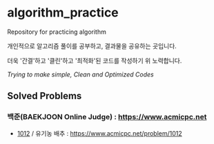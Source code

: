 # algorithm_practice
Repository for practicing algorithm

개인적으로 알고리즘 풀이를 공부하고, 결과물을 공유하는 곳입니다.

더욱 '간결'하고 '클린'하고 '최적화'된 코드를 작성하기 위 노력합니다.

*Trying to make simple, Clean and Optimized Codes*




## Solved Problems

### 백준(BAEKJOON Online Judge) : https://www.acmicpc.net

* [1012](https://github.com/wallees/algorithm_practice/blob/master/bj_1012.cpp) / 유기농 배추 : https://www.acmicpc.net/problem/1012
